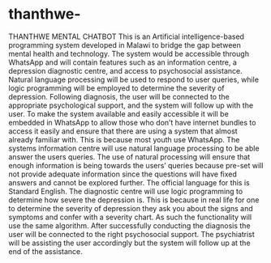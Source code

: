 # thanthwe-
THANTHWE MENTAL CHATBOT
This is an Artificial intelligence-based programming system developed in Malawi to bridge the
gap between mental health and technology. The system would be accessible through WhatsApp
and will contain features such as an information centre, a depression diagnostic centre, and
access to psychosocial assistance. Natural language processing will be used to respond to user
queries, while logic programming will be employed to determine the severity of depression.
Following diagnosis, the user will be connected to the appropriate psychological support, and
the system will follow up with the user.
To make the system available and easily accessible it will be embedded in WhatsApp to allow
those who don’t have internet bundles to access it easily and ensure that there are using a system
that almost already familiar with. This is because most youth use WhatsApp.
The systems information centre will use natural language processing to be able answer the
users queries. The use of natural processing will ensure that enough information is being
towards the users’ queries because pre-set will not provide adequate information since the
questions will have fixed answers and cannot be explored further. The official language for this
is Standard English.
The diagnostic centre will use logic programming to determine how severe the depression is.
This is because in real life for one to determine the severity of depression they ask you about
the signs and symptoms and confer with a severity chart. As such the functionality will use the
same algorithm.
After successfully conducting the diagnosis the user will be connected to the right psychosocial
support. The psychiatrist will be assisting the user accordingly but the system will follow up at
the end of the assistance.
